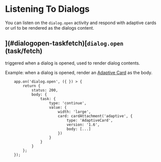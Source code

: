 # Listening To Dialogs


You can listen on the `dialog.open` activity and respond with adaptive cards or url to be rendered as the dialogs content.

## ](#dialogopen-taskfetch)[`dialog.open` (task/fetch)

triggered when a dialog is opened, used to render dialog contents.

Example: when a dialog is opened, render an [Adaptive Card](https://adaptivecards.io/) as the body.

```
    app.on('dialog.open', ({ }) > {
        return {
            status: 200,
            body: {
                task: {
                    type: 'continue',
                    value: {
                        width: 'large',
                        card: cardAttachment('adaptive', {
                            type: 'AdaptiveCard',
                            version: '1.6',
                            body: [...]
                        })
                    }
                }
            }
        };
    });
```